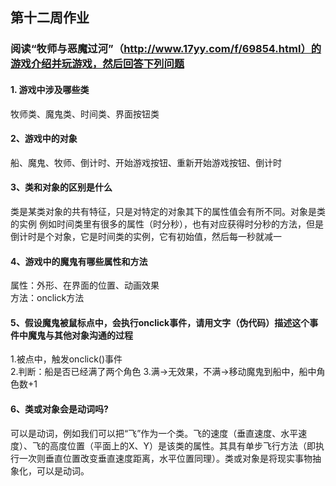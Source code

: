 ## 第十二周作业
### 阅读“牧师与恶魔过河”（http://www.17yy.com/f/69854.html）的游戏介绍并玩游戏，然后回答下列问题
#### 1. 游戏中涉及哪些类
牧师类、魔鬼类、时间类、界面按钮类
#### 2、游戏中的对象
船、魔鬼、牧师、倒计时、开始游戏按钮、重新开始游戏按钮、倒计时
#### 3、类和对象的区别是什么
类是某类对象的共有特征，只是对特定的对象其下的属性值会有所不同。对象是类的实例
例如时间类里有很多的属性（时分秒），也有对应获得时分秒的方法，但是倒计时是个对象，它是时间类的实例，它有初始值，然后每一秒就减一
#### 4、游戏中的魔鬼有哪些属性和方法
属性：外形、在界面的位置、动画效果  
方法：onclick方法
#### 5、假设魔鬼被鼠标点中，会执行onclick事件，请用文字（伪代码）描述这个事件中魔鬼与其他对象沟通的过程
1.被点中，触发onclick()事件  
2.判断：船是否已经满了两个角色
3.满->无效果，不满->移动魔鬼到船中，船中角色数+1
#### 6、类或对象会是动词吗?
可以是动词，例如我们可以把“飞”作为一个类。飞的速度（垂直速度、水平速度）、飞的高度位置（平面上的X、Y）是该类的属性。其具有单步飞行方法（即执行一次则垂直位置改变垂直速度距离，水平位置同理）。类或对象是将现实事物抽象化，可以是动词。
